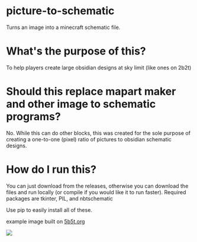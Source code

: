 
# picture-to-schematic
Turns an image into a minecraft schematic file.

# What's the purpose of this?
To help players create large obsidian designs at sky limit (like ones on 2b2t)

# Should this replace mapart maker and other image to schematic programs?
No. While this can do other blocks, this was created for the sole purpose of creating a one-to-one (pixel) ratio of pictures to obsidian schematic designs.

# How do I run this?
You can just download from the releases, otherwise you can download the files and run locally (or compile if you would like it to run faster). Required packages are tkinter, PIL, and nbtschematic

Use pip to easily install all of these.

example image built on <a href="https://5b5t.org">5b5t.org</a>

<img src="https://preview.redd.it/yqnm884a3m081.png?width=1920&format=png&auto=webp&s=996d7e2ae6423006d98922c4ca9360fe3dc9a72e">
